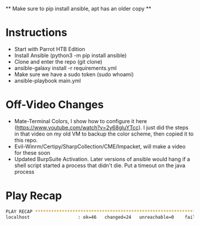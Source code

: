 ** Make sure to pip install ansible, apt has an older copy **

# Instructions
* Start with Parrot HTB Edition
* Install Ansible (python3 -m pip install ansible)
* Clone and enter the repo (git clone)
* ansible-galaxy install -r requirements.yml
* Make sure we have a sudo token (sudo whoami)
* ansible-playbook main.yml

# Off-Video Changes
* Mate-Terminal Colors, I show how to configure it here (https://www.youtube.com/watch?v=2y68gluYTcc). I just did the steps in that video on my old VM to backup the color scheme, then copied it to this repo.
* Evil-Winrm/Certipy/SharpCollection/CME/Impacket, will make a video for these soon
* Updated BurpSuite Activation. Later versions of ansible would hang if a shell script started a process that didn't die. Put a timeout on the java process

# Play Recap

```bash
PLAY RECAP ****************************************************************************************************
localhost                  : ok=46   changed=24   unreachable=0    failed=0    skipped=10   rescued=0    ignored=0
```